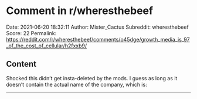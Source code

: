 # Comment in r/wheresthebeef

Date: 2021-06-20 18:32:11
Author: Mister_Cactus
Subreddit: wheresthebeef
Score: 22
Permalink: https://reddit.com/r/wheresthebeef/comments/o45dge/growth_media_is_97_of_the_cost_of_cellular/h2fxxb9/

## Content

Shocked this didn’t get insta-deleted by the mods. I guess as long as it doesn’t contain the actual name of the company, which is:

---
